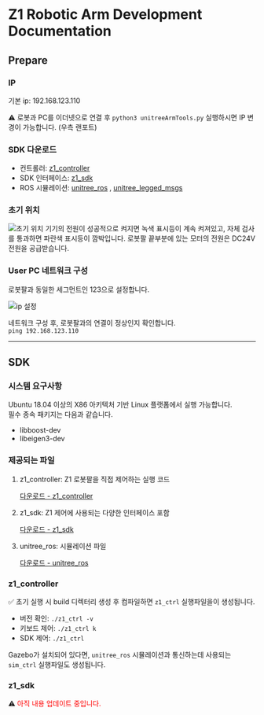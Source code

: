 # Z1 Robotic Arm Development Documentation

## Prepare
### IP
기본 ip: 192.168.123.110  

⚠️ 로봇과 PC를 이더넷으로 연결 후 ```python3 unitreeArmTools.py``` 실행하시면 IP 변경이 가능합니다. (우측 랜포트)

### SDK 다운로드
- 컨트롤러: [z1_controller](https://github.com/unitreerobotics/z1_controller)
- SDK 인터페이스: [z1_sdk](https://github.com/unitreerobotics/z1_sdk)
- ROS 시뮬레이션: [unitree_ros](https://github.com/unitreerobotics/unitree_ros) , [unitree_legged_msgs](https://github.com/unitreerobotics/unitree_ros_to_real)

### 초기 위치
![초기 위치](https://oss-global-cdn.unitree.com/static/00cf031d4e43437f86ff8e6bb9cc120a.JPG)
기기의 전원이 성공적으로 켜지면 녹색 표시등이 계속 켜져있고, 자체 검사를 통과하면 파란색 표시등이 깜박입니다. 로봇팔 끝부분에 있는 모터의 전원은 DC24V 전원을 공급받습니다. 


### User PC 네트워크 구성
로봇팔과 동일한 세그먼트인 123으로 설정합니다. 

![ip 설정](https://oss-global-cdn.unitree.com/static/ff90067601bd4608b32db4478481379b_731x450.jpg)

네트워크 구성 후, 로봇팔과의 연결이 정상인지 확인합니다.   
```ping 192.168.123.110```

---

## SDK
### 시스템 요구사항
Ubuntu 18.04 이상의 X86 아키텍처 기반 Linux 플랫폼에서 실행 가능합니다.  
필수 종속 패키지는 다음과 같습니다.  

- libboost-dev  
- libeigen3-dev 

### 제공되는 파일
1. z1_controller: Z1 로봇팔을 직접 제어하는 실행 코드

    [다운로드 - z1_controller](https://github.com/unitreerobotics/z1_controller)

2. z1_sdk: Z1 제어에 사용되는 다양한 인터페이스 포함  
    
    [다운로드 - z1_sdk](https://github.com/unitreerobotics/z1_sdk)

3. unitree_ros: 시뮬레이션 파일

    [다운로드 - unitree_ros](https://github.com/unitreerobotics/unitree_ros)

### z1_controller
✅ 초기 실행 시 build 디렉터리 생성 후 컴파일하면 ```z1_ctrl``` 실행파일을이 생성됩니다.  

- 버전 확인: ```./z1_ctrl -v```
- 키보드 제어: ```./z1_ctrl k```
- SDK 제어: ```./z1_ctrl```

Gazebo가 설치되어 있다면, ```unitree_ros``` 시뮬레이션과 통신하는데 사용되는 ```sim_ctrl``` 실행파일도 생성됩니다.   

### z1_sdk


⚠️ <span style="color: red;">아직 내용 업데이트 중입니다.</span>